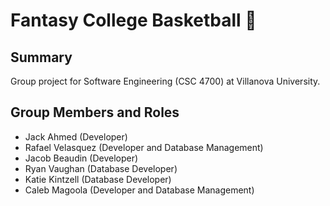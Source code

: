 # Fantasy College Basketball 🏀
## Summary
Group project for Software Engineering (CSC 4700) at Villanova University. 
## Group Members and Roles
* Jack Ahmed (Developer)
* Rafael Velasquez (Developer and Database Management)
* Jacob Beaudin (Developer)
* Ryan Vaughan (Database Developer)
* Katie Kintzell (Database Developer)
* Caleb Magoola (Developer and Database Management)

